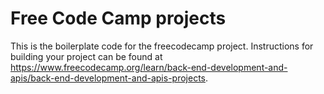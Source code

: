 # Free Code Camp projects

This is the boilerplate code for the freecodecamp project. Instructions for building your project can be found at https://www.freecodecamp.org/learn/back-end-development-and-apis/back-end-development-and-apis-projects.
